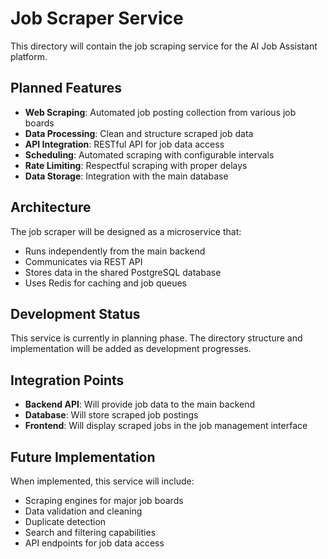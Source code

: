 # Job Scraper Service

This directory will contain the job scraping service for the AI Job Assistant platform.

## Planned Features

- **Web Scraping**: Automated job posting collection from various job boards
- **Data Processing**: Clean and structure scraped job data
- **API Integration**: RESTful API for job data access
- **Scheduling**: Automated scraping with configurable intervals
- **Rate Limiting**: Respectful scraping with proper delays
- **Data Storage**: Integration with the main database

## Architecture

The job scraper will be designed as a microservice that:
- Runs independently from the main backend
- Communicates via REST API
- Stores data in the shared PostgreSQL database
- Uses Redis for caching and job queues

## Development Status

This service is currently in planning phase. The directory structure and implementation will be added as development progresses.

## Integration Points

- **Backend API**: Will provide job data to the main backend
- **Database**: Will store scraped job postings
- **Frontend**: Will display scraped jobs in the job management interface

## Future Implementation

When implemented, this service will include:
- Scraping engines for major job boards
- Data validation and cleaning
- Duplicate detection
- Search and filtering capabilities
- API endpoints for job data access
